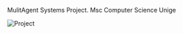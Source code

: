 
MulitAgent Systems Project. Msc Computer Science Unige


![Project](https://github.com/Riz97/MultiAgent-Systems/assets/93477707/b9a0a237-2c48-48f0-8e1a-5f6c10eb1d9f)
